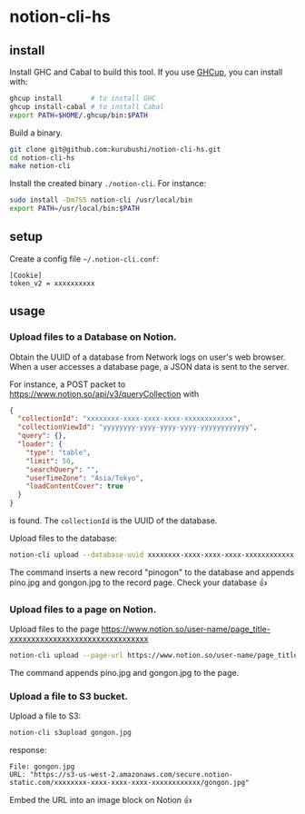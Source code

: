 # notion-cli-hs

## install

Install GHC and Cabal to build this tool. If you use [GHCup](https://www.haskell.org/ghcup/), you can install with:

```bash
ghcup install       # to install GHC
ghcup install-cabal # to install Cabal
export PATH=$HOME/.ghcup/bin:$PATH
```

Build a binary.

```bash
git clone git@github.com:kurubushi/notion-cli-hs.git
cd notion-cli-hs
make notion-cli
```

Install the created binary `./notion-cli`. For instance:

```bash
sudo install -Dm755 notion-cli /usr/local/bin
export PATH=/usr/local/bin:$PATH
```

## setup

Create a config file `~/.notion-cli.conf`:

```
[Cookie]
token_v2 = xxxxxxxxxx
```

## usage

### Upload files to a Database on Notion.

Obtain the UUID of a database from Network logs on user's web browser.
When a user accesses a database page, a JSON data is sent to the server.

For instance, a POST packet to https://www.notion.so/api/v3/queryCollection with 

```json
{
  "collectionId": "xxxxxxxx-xxxx-xxxx-xxxx-xxxxxxxxxxxx",
  "collectionViewId": "yyyyyyyy-yyyy-yyyy-yyyy-yyyyyyyyyyyy",
  "query": {},
  "loader": {
    "type": "table",
    "limit": 50,
    "searchQuery": "",
    "userTimeZone": "Asia/Tokyo",
    "loadContentCover": true
  }
}
```

is found. The `collectionId` is the UUID of the database.

Upload files to the database:

```bash
notion-cli upload --database-uuid xxxxxxxx-xxxx-xxxx-xxxx-xxxxxxxxxxxx --record-title pinogon pino.jpg gongon.jpg 
```

The command inserts a new record "pinogon" to the database and appends pino.jpg and gongon.jpg to the record page.
Check your database :+1:

### Upload files to a page on Notion.

Upload files to the page https://www.notion.so/user-name/page_title-xxxxxxxxxxxxxxxxxxxxxxxxxxxxxxxx

```bash
notion-cli upload --page-url https://www.notion.so/user-name/page_title-xxxxxxxxxxxxxxxxxxxxxxxxxxxxxxxx pino.jpg gongon.jpg 
```

The command appends pino.jpg and gongon.jpg to the page.

### Upload a file to S3 bucket.

Upload a file to S3:

```bash
notion-cli s3upload gongon.jpg
```

response:

```
File: gongon.jpg
URL: "https://s3-us-west-2.amazonaws.com/secure.notion-static.com/xxxxxxxx-xxxx-xxxx-xxxx-xxxxxxxxxxxx/gongon.jpg"
```

Embed the URL into an image block on Notion :+1:
